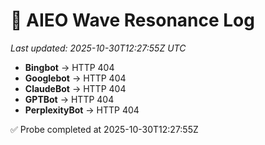 # 🌊 AIEO Wave Resonance Log
_Last updated: 2025-10-30T12:27:55Z UTC_

- **Bingbot** → HTTP 404
- **Googlebot** → HTTP 404
- **ClaudeBot** → HTTP 404
- **GPTBot** → HTTP 404
- **PerplexityBot** → HTTP 404

✅ Probe completed at 2025-10-30T12:27:55Z

